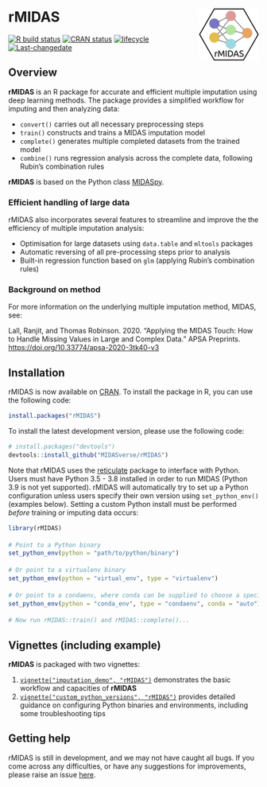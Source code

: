
<!-- README.md is generated from README.Rmd. Please edit that file -->

# rMIDAS <img src='man/figures/logo.png' align="right" height="105" />

<!-- badges: start -->

[![R build
status](https://github.com/tsrobinson/rMIDAS/workflows/R-CMD-check/badge.svg)](https://github.com/MIDASverse/rMIDAS/actions)
[![CRAN
status](https://www.r-pkg.org/badges/version/rMIDAS)](https://cran.r-project.org/package=rMIDAS)
[![lifecycle](https://img.shields.io/badge/lifecycle-maturing-blue.svg)](https://www.tidyverse.org/lifecycle/#maturing)
[![Last-changedate](https://img.shields.io/badge/last%20change-2021--01--25-yellowgreen.svg)](https://github.com/MIDASverse/rMIDAS/commits/master)
<!-- badges: end -->

## Overview

**rMIDAS** is an R package for accurate and efficient multiple
imputation using deep learning methods. The package provides a
simplified workflow for imputing and then analyzing data:

  - `convert()` carries out all necessary preprocessing steps
  - `train()` constructs and trains a MIDAS imputation model
  - `complete()` generates multiple completed datasets from the trained
    model
  - `combine()` runs regression analysis across the complete data,
    following Rubin’s combination rules

**rMIDAS** is based on the Python class
[MIDASpy](https://github.com/MIDASverse/MIDASpy).

### Efficient handling of large data

rMIDAS also incorporates several features to streamline and improve the
the efficiency of multiple imputation analysis:

  - Optimisation for large datasets using `data.table` and `mltools`
    packages
  - Automatic reversing of all pre-processing steps prior to analysis
  - Built-in regression function based on `glm` (applying Rubin’s
    combination rules)

### Background on method

For more information on the underlying multiple imputation method,
MIDAS, see:

Lall, Ranjit, and Thomas Robinson. 2020. “Applying the MIDAS Touch: How
to Handle Missing Values in Large and Complex Data.” APSA Preprints.
<https://doi.org/10.33774/apsa-2020-3tk40-v3>

## Installation

rMIDAS is now available on
[CRAN](https://cran.r-project.org/package=rMIDAS). To install the
package in R, you can use the following code:

``` r
install.packages("rMIDAS")
```

To install the latest development version, please use the following
code:

``` r
# install.packages("devtools")
devtools::install_github("MIDASverse/rMIDAS")
```

Note that rMIDAS uses the
[reticulate](https://github.com/rstudio/reticulate) package to interface
with Python. Users must have Python 3.5 - 3.8 installed in order to run
MIDAS (Python 3.9 is not yet supported). rMIDAS will automatically try
to set up a Python configuration unless users specify their own version
using `set_python_env()` (examples below). Setting a custom Python
install must be performed *before* training or imputing data occurs:

``` r
library(rMIDAS)

# Point to a Python binary
set_python_env(python = "path/to/python/binary")

# Or point to a virtualenv binary
set_python_env(python = "virtual_env", type = "virtualenv")

# Or point to a condaenv, where conda can be supplied to choose a specific executable
set_python_env(python = "conda_env", type = "condaenv", conda = "auto")

# Now run rMIDAS::train() and rMIDAS::complete()...
```

## Vignettes (including example)

**rMIDAS** is packaged with two vignettes:

1.  [`vignette("imputation_demo",
    "rMIDAS")`](https://github.com/MIDASverse/rMIDAS/blob/master/vignettes/imputation_demo.Rmd)
    demonstrates the basic workflow and capacities of **rMIDAS**
2.  [`vignette("custom_python_versions",
    "rMIDAS")`](https://github.com/MIDASverse/rMIDAS/blob/master/vignettes/custom_python_versions.Rmd)
    provides detailed guidance on configuring Python binaries and
    environments, including some troubleshooting tips

## Getting help

rMIDAS is still in development, and we may not have caught all bugs. If
you come across any difficulties, or have any suggestions for
improvements, please raise an issue
[here](https://github.com/MIDASverse/MIDASpy/issues).

